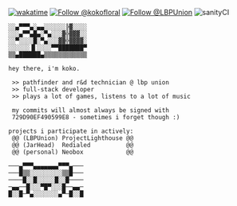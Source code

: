 [![wakatime](https://wakatime.com/badge/user/9346535b-3c6a-4615-b1e5-00da5bfff9c0.svg)](https://wakatime.com/@9346535b-3c6a-4615-b1e5-00da5bfff9c0)
[![Follow @kokofloral](https://img.shields.io/twitter/follow/kokofloral?style=social)](https://twitter.com/kokofloral)
[![Follow @LBPUnion](https://img.shields.io/twitter/follow/LBPUnion?style=social)](https://twitter.com/LBPUnion)
![sanityCI](https://img.shields.io/badge/sanity%20level-passing-success)
```
░░▄▀▀▀▄░▄▄░░░░░░╠▓░░░░
░░░▄▀▀▄█▄░▀▄░░░▓╬▓▓▓░░
░░▀░░░░█░▀▄░░░▓▓╬▓▓▓▓░
░░░░░░▐▌░░░░▀▀███████▀
▒▒▄██████▄▒▒▒▒▒▒▒▒▒▒▒▒

hey there, i'm koko.

 >> pathfinder and r&d technician @ lbp union
 >> full-stack developer
 >> plays a lot of games, listens to a lot of music
 
 my commits will almost always be signed with
 729D90EF490599E8 - sometimes i forget though :)
 
projects i participate in actively:
 @@ (LBPUnion) ProjectLighthouse @@
 @@ (JarHead)  Redialed          @@
 @@ (personal) Neobox            @@
 
───▄▀▀▀▄▄▄▄▄▄▄▀▀▀▄───
───█▒▒░░░░░░░░░▒▒█───
────█░░█░░░░░█░░█────
─▄▄──█░░░▀█▀░░░█──▄▄─
█░░█─▀▄░░░░░░░▄▀─█░░█
